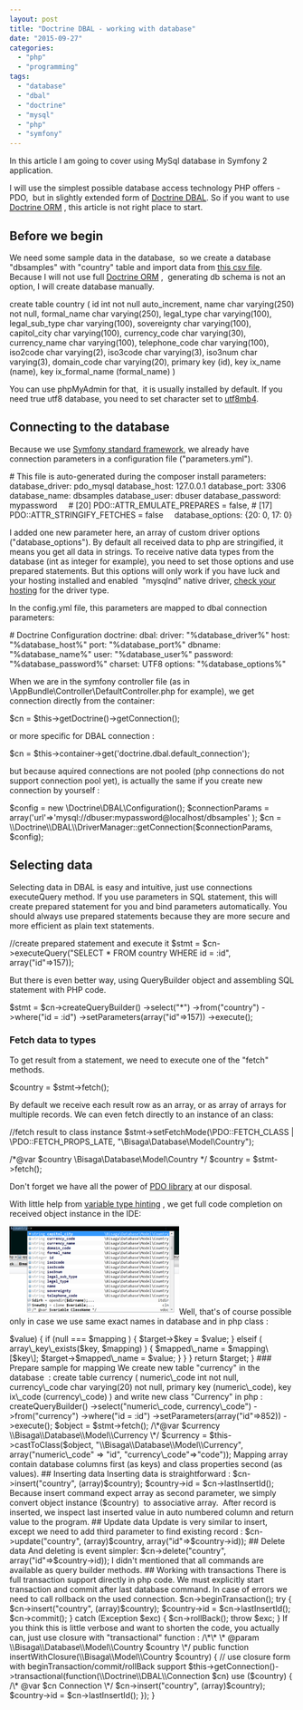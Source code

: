 ```yaml
---
layout: post
title: "Doctrine DBAL - working with database"
date: "2015-09-27"
categories: 
  - "php"
  - "programming"
tags: 
  - "database"
  - "dbal"
  - "doctrine"
  - "mysql"
  - "php"
  - "symfony"
---
```


In this article I am going to cover using MySql database in Symfony 2 application.

I will use the simplest possible database access technology PHP offers - PDO,  but in slightly extended form of [Doctrine DBAL](http://docs.doctrine-project.org/projects/doctrine-dbal/en/latest/). So if you want to use [Doctrine ORM](http://symfony.com/doc/current/book/doctrine.html) , this article is not right place to start.

## Before we begin

We need some sample data in the database,  so we create a database "dbsamples" with "country" table and import data from [this csv file](http://bisaga.com/blog/wp-content/uploads/2015/09/iso_3166_2_countries.csv). Because I will not use full [Doctrine ORM](http://docs.doctrine-project.org/projects/doctrine-orm/en/latest/) ,  generating db schema is not an option, I will create database manually.

create table country (
    id int not null auto\_increment,
    name char varying(250) not null,
    formal\_name	char varying(250),
    legal\_type char varying(100),
    legal\_sub\_type char varying(100),
    sovereignty char varying(100),
    capitol\_city char varying(100),
    currency\_code char varying(30), 
    currency\_name char varying(100),
    telephone\_code char varying(100),
    iso2code char varying(2),
    iso3code char varying(3),
    iso3num char varying(3),
    domain\_code char varying(20),
    primary key (id),
    key ix\_name (name),
    key ix\_formal\_name (formal\_name)
)

You can use phpMyAdmin for that,  it is usually installed by default. If you need true utf8 database, you need to set character set to [utf8mb4](https://dev.mysql.com/doc/refman/5.5/en/charset-unicode-utf8mb4.html).

## Connecting to the database

Because we use [Symfony standard framework](https://symfony.com/what-is-symfony), we already have  connection parameters in a configuration file ("parameters.yml").

\# This file is auto-generated during the composer install
parameters:
    database\_driver: pdo\_mysql
    database\_host: 127.0.0.1
    database\_port: 3306
    database\_name: dbsamples
    database\_user: dbuser
    database\_password: mypassword
    # \[20\] PDO::ATTR\_EMULATE\_PREPARES = false, 
    # \[17\] PDO::ATTR\_STRINGIFY\_FETCHES = false
    database\_options: {20: 0, 17: 0}

I added one new parameter here, an array of custom driver options ("database\_options"). By default all received data to php are stringified, it means you get all data in strings. To receive native data types from the database (int as integer for example), you need to set those options and use prepared statements. But this options will only work if you have luck and your hosting installed and enabled  "mysqlnd" native driver, [check your hosting](http://stackoverflow.com/questions/1475701/how-to-know-if-mysqlnd-is-the-active-driver) for the driver type.

In the config.yml file, this parameters are mapped to dbal connection  parameters:

\# Doctrine Configuration
doctrine:
    dbal:
        driver:   "%database\_driver%"
        host:     "%database\_host%"
        port:     "%database\_port%"
        dbname:   "%database\_name%"
        user:     "%database\_user%"
        password: "%database\_password%"
        charset:  UTF8
        options: "%database\_options%"

When we are in the symfony controller file (as in \\AppBundle\\Controller\\DefaultController.php for example), we get connection directly from the container:

$cn = $this->getDoctrine()->getConnection();

or more specific for DBAL connection :

$cn = $this->container->get('doctrine.dbal.default\_connection');

but because aquired connections are not pooled (php connections do not support connection pool yet), is actually the same if you create new connection by yourself :

$config = new \\Doctrine\\DBAL\\Configuration();
$connectionParams = array('url'=>'mysql://dbuser:mypassword@localhost/dbsamples' );
$cn = \\Doctrine\\DBAL\\DriverManager::getConnection($connectionParams, $config);

## Selecting data

Selecting data in DBAL is easy and intuitive, just use connections executeQuery method. If you use parameters in SQL statement, this will create prepared statement for you and bind parameters automatically. You should always use prepared statements because they are more secure and more efficient as plain text statements.

//create prepared statement and execute it 
$stmt = $cn->executeQuery("SELECT \* FROM country WHERE id = :id", array("id"=>157));

But there is even better way, using QueryBuilder object and assembling SQL statement with PHP code.

$stmt = $cn->createQueryBuilder()
        ->select("\*")
        ->from("country")
        ->where("id = :id")
        ->setParameters(array("id"=>157))
        ->execute();

### Fetch data to types

To get result from a statement, we need to execute one of the "fetch" methods.

$country = $stmt->fetch();

By default we receive each result row as an array, or as array of arrays for multiple records. We can even fetch directly to an instance of an class:

//fetch result to class instance 
$stmt->setFetchMode(\\PDO::FETCH\_CLASS | \\PDO::FETCH\_PROPS\_LATE, "\\Bisaga\\Database\\Model\\Country");
        
/\*@var $country \\Bisaga\\Database\\Model\\Country  \*/
$country = $stmt->fetch();

Don't forget we have all the power of [PDO library](http://php.net/manual/en/pdostatement.fetch.php) at our disposal.

With little help from [variable type hinting](https://blogs.oracle.com/netbeansphp/entry/defining_a_variable_type_in) , we get full code completion on received object instance in the IDE:

[![2015-09-27 11_05_12-Untitled - paint.net 4.0.6](/assets/images/2015-09-27-11_05_12-Untitled-paint.net-4.0.6-300x156.png)](http://bisaga.com/blog/wp-content/uploads/2015/09/2015-09-27-11_05_12-Untitled-paint.net-4.0.6.png)Well, that's of course possible only in case we use same exact names in database and in php class :

<?php

namespace Bisaga\\Database\\Model;

/\*\*
 \* Country table 
 \*/
class Country {
    /\*\*
     \* Row identifier 
     \* @var integer auto numbered unique identifier
     \*/
    public $id;

    /\*\*
     \* Country name 
     \* @var string country name  
     \*/
    public $name;
    
    /\*\*
     \* Formal country name 
     \* @var string 
     \*/
    public $formal\_name;

    /\*\*
     \* Country legal type 
     \* @var string  
     \*/
    public $legal\_type;
    
    /\*\*
     \* Country legal subtype 
     \* @var string 
     \*/
    public $legal\_sub\_type;

    /\*\*
     \* Country sovereignty 
     \* @var string  
     \*/
    public $sovereignty;

    /\*\*
     \* Country capitol 
     \* @var string 
     \*/
    public $capitol\_city;
    
    /\*\*
     \* Currency code 
     \* @var string  
     \*/
    public $currency\_code;
    
    /\*\*
     \* Country currency name  
     \* @var string 
     \*/
    public $currency\_name;

    /\*\*
     \* Country telephone code 
     \* @var string
     \*/
    public $telephone\_code;
    
    /\*\*
     \* Country 2 characters iso code 
     \* @var string 
     \*/
    public $iso2code;

    /\*\*
     \* Country 3 characters iso code 
     \* @var string 
     \*/
    public $iso3code;

    /\*\*
     \* Country 3 characters numeric iso code 
     \* @var string 
     \*/
    public $iso3num;
    
    /\*\*
     \* Country domain name suffix
     \* @var string 
     \*/
    public $domain\_code;
    
}

### Custom columns mapping

Well, you really need to have a very good reason to select different names for columns in database, but sometimes you are not original owner of database. In that case you could introduce mapping function like this:

 /\*\*
 \* Function create instance of target type and fill target properties 
 \* 
 \* @param object $sourceObject Object instance or array as source 
 \* @param string $targetClass Target class name fith full namespace 
 \* @param array $mapping  array with mapping names, 
 \*                        key represent name of the property in source object, 
 \*                        value represent column name in target object 
 \* @return any function return object instance of target type 
 \*/
private function castToClass($sourceObject, $targetClass, $mapping = null)
{
	$target = new $targetClass();
	if (is\_array($sourceObject) || is\_object($sourceObject)) {
		foreach ($sourceObject as $key => $value) {
			
			if (null === $mapping ) {
				$target->$key = $value;
			}
			elseif ( array\_key\_exists($key, $mapping) )
			{
				$mapped\_name = $mapping\[$key\];
				$target->$mapped\_name = $value; 
			}
		}
	}
	return $target;
}

### Prepare sample for mapping

We create new table "currency" in the database  :

create table currency (
    numeric\_code int not null,
    currency\_code char varying(20) not null,
    primary key (numeric\_code),
    key ix\_code (currency\_code)
)

and write new class "Currency" in php :

<?php

namespace Bisaga\\Database\\Model;
/\*
 \* Currency table 
 \*/
class Currency {
    /\*\*
     \* Currency code (840, 978 etc.)
     \* @var integer currency numeric value 
     \*/
    public $id;
    /\*\*
     \* Currency code (USD, EUR etc.)
     \* @var string currency code 
     \*/
    public $code;
}

We do not want push to far in this direction, we could start developing a new ORM or something and that is not our intention. We want to retain full power of SQL language in the application, without need to write to much PHP or SQL code manually.

##### Usage example:

 $stmt = $cn->createQueryBuilder()
                ->select("numeric\_code, currency\_code")
                ->from("currency")
                ->where("id = :id")
                ->setParameters(array("id"=>852))
                ->execute();
        
 $object = $stmt->fetch();
 /\*@var $currency \\Bisaga\\Database\\Model\\Currency  \*/
 $currency = $this->castToClass($object, 
               "\\Bisaga\\Database\\Model\\Currency", 
               array("numeric\_code" => "id", 
                     "currency\_code"=>"code"));

Mapping array contain database columns first (as keys) and class properties second (as values).

## Inserting data

Inserting data is straightforward :

$cn->insert("country", (array)$country);
$country->id = $cn->lastInsertId();

Because insert command expect array as second parameter, we simply convert object instance ($country)  to associative array.  After record is inserted, we inspect last inserted value in auto numbered column and return value to the program.

## Update data

Update is very similar to insert, except we need to add third parameter to find existing record :

 $cn->update("country", (array)$country, array("id"=>$country->id));

## Delete data

And deleting is event simpler:

$cn->delete("country", array("id"=>$country->id));

I didn't mentioned that all commands are available as query builder methods.

## Working with transactions

There is full transaction support directly in php code. We must explicitly start transaction and commit after last database command. In case of errors we need to call rollback on the used connection.

$cn->beginTransaction();
try {
	$cn->insert("country", (array)$country);
	$country->id = $cn->lastInsertId();
	$cn->commit();
} catch (Exception $exc) {
	$cn->rollBack();
	throw $exc;
}

If you think this is little verbose and want to shorten the code, you actually can, just use closure with "transactional" function :

/\*\*
 \* @param \\Bisaga\\Database\\Model\\Country $country
 \*/
public function insertWithClosure(\\Bisaga\\Model\\Country $country)
{            
	// use closure form with beginTransaction/commit/rollBack support 
	$this->getConnection()->transactional(function(\\Doctrine\\DBAL\\Connection $cn) use ($country) {
		/\* @var $cn Connection \*/
		$cn->insert("country", (array)$country);
		$country->id = $cn->lastInsertId();
	});
}
